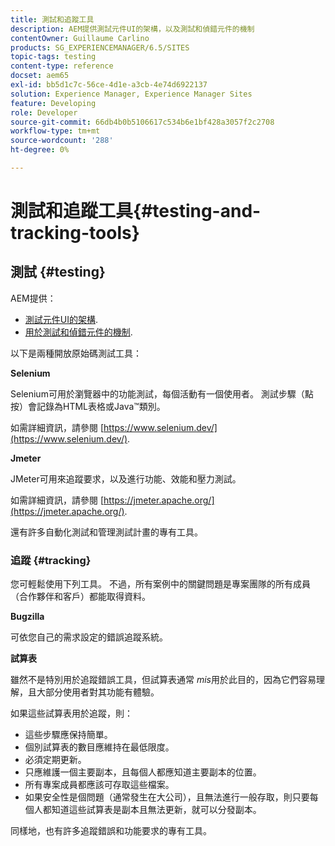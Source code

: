 ```yaml
---
title: 測試和追蹤工具
description: AEM提供測試元件UI的架構，以及測試和偵錯元件的機制
contentOwner: Guillaume Carlino
products: SG_EXPERIENCEMANAGER/6.5/SITES
topic-tags: testing
content-type: reference
docset: aem65
exl-id: bb5d1c7c-56ce-4d1e-a3cb-4e74d6922137
solution: Experience Manager, Experience Manager Sites
feature: Developing
role: Developer
source-git-commit: 66db4b0b5106617c534b6e1bf428a3057f2c2708
workflow-type: tm+mt
source-wordcount: '288'
ht-degree: 0%

---
```


# 測試和追蹤工具{#testing-and-tracking-tools}

## 測試 {#testing}

AEM提供：

* [測試元件UI的架構](/help/sites-developing/hobbes.md).
* [用於測試和偵錯元件的機制](/help/sites-developing/developer-mode.md).

以下是兩種開放原始碼測試工具：

**Selenium**

Selenium可用於瀏覽器中的功能測試，每個活動有一個使用者。 測試步驟（點按）會記錄為HTML表格或Java™類別。

如需詳細資訊，請參閱 [https://www.selenium.dev/](https://www.selenium.dev/).

**Jmeter**

JMeter可用來追蹤要求，以及進行功能、效能和壓力測試。

如需詳細資訊，請參閱 [https://jmeter.apache.org/](https://jmeter.apache.org/).

還有許多自動化測試和管理測試計畫的專有工具。

### 追蹤 {#tracking}

您可輕鬆使用下列工具。 不過，所有案例中的關鍵問題是專案團隊的所有成員（合作夥伴和客戶）都能取得資料。

**Bugzilla**

可依您自己的需求設定的錯誤追蹤系統。

**試算表**

雖然不是特別用於追蹤錯誤工具，但試算表通常 *mis*&#x200B;用於此目的，因為它們容易理解，且大部分使用者對其功能有體驗。

如果這些試算表用於追蹤，則：

* 這些步驟應保持簡單。
* 個別試算表的數目應維持在最低限度。
* 必須定期更新。
* 只應維護一個主要副本，且每個人都應知道主要副本的位置。
* 所有專案成員都應該可存取這些檔案。
* 如果安全性是個問題（通常發生在大公司），且無法進行一般存取，則只要每個人都知道這些試算表是副本且無法更新，就可以分發副本。

同樣地，也有許多追蹤錯誤和功能要求的專有工具。
